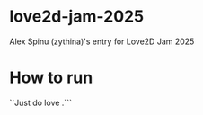 # love2d-jam-2025
Alex Spinu (zythina)'s entry for Love2D Jam 2025

# How to run

``Just do love .```
